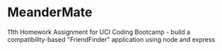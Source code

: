 # MeanderMate
11th Homework Assignment for UCI Coding Bootcamp - build a compatibility-based "FriendFinder" application using node and express
